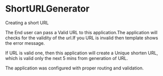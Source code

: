 # ShortURLGenerator
Creating a short URL

The End user can pass a Valid URL to this application.The application will checks for the validity of the url.If you URL is invalid then template shows the error message.

If URL is valid one, then this application will create a Unique shorten URL, which is valid only the next 5 mins from generation of URL.

The application was configured with proper routing and validation.
